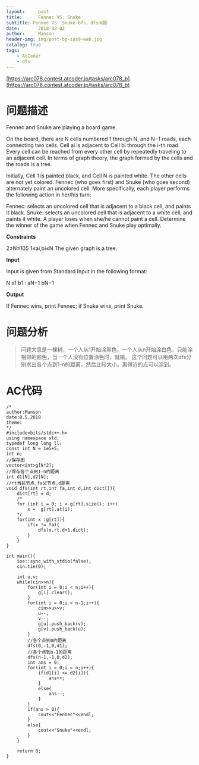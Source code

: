 ```yaml
---
layout:     post
title:      Fennec VS. Snuke
subtitle: Fennec VS. Snuke-bfs，dfs问题
date:       2018-08-02
author:     Manson
header-img: img/post-bg-ios9-web.jpg
catalog: true
tags:
    - AtCoder
    - dfs
---
```

[https://arc078.contest.atcoder.jp/tasks/arc078_b](https://arc078.contest.atcoder.jp/tasks/arc078_b)

# 问题描述
Fennec and Snuke are playing a board game.

On the board, there are N cells numbered 1 through N, and N−1 roads, each connecting two cells. Cell ai is adjacent to Cell bi through the i-th road. Every cell can be reached from every other cell by repeatedly traveling to an adjacent cell. In terms of graph theory, the graph formed by the cells and the roads is a tree.

Initially, Cell 1 is painted black, and Cell N is painted white. The other cells are not yet colored. Fennec (who goes first) and Snuke (who goes second) alternately paint an uncolored cell. More specifically, each player performs the following action in her/his turn:

Fennec: selects an uncolored cell that is adjacent to a black cell, and paints it black.
Snuke: selects an uncolored cell that is adjacent to a white cell, and paints it white.
A player loses when she/he cannot paint a cell. Determine the winner of the game when Fennec and Snuke play optimally.

**Constraints**

2≤N≤105
1≤ai,bi≤N
The given graph is a tree.

**Input**

Input is given from Standard Input in the following format:

N
a1 b1
:
aN−1 bN−1

**Output**

If Fennec wins, print Fennec; if Snuke wins, print Snuke.



# 问题分析
>问题大意是一棵树，一个人从1开始涂黑色，一个人从n开始涂白色，只能涂相邻的颜色，当一个人没有位置涂色时，就输。
>这个问题可以用两次dfs分别求出各个点到1-n的距离，然后比较大小。离得近的点可以涂到。

# AC代码


```
/*
author:Manson
date:8.5.2018
theme:
*/
#include<bits/stdc++.h>
using namespace std;
typedef long long ll;
const int N = 1e5+5;
int n;
//保存图 
vector<int>g[N*2];
//保存各个点到1-n的距离 
int d1[N],d2[N];
//rt当前节点,fa父节点,d距离 
void dfs(int rt,int fa,int d,int dict[]){
	dict[rt] = d;
	/*
	for (int i = 0; i < g[rt].size(); i++)
    	x =  g[rt].at(i);
	*/
	for(int x :g[rt]){
		if(x != fa){
			dfs(x,rt,d+1,dict);
		}
	}
}

int main(){
	ios::sync_with_stdio(false);
	cin.tie(0);
	
	int u,v;
	while(cin>>n){
		for(int i = 0;i < n;i++){
			g[i].clear();
		}
		for(int i = 0;i < n-1;i++){
			cin>>u>>v;
			u--;
			v--;
			g[u].push_back(v);
			g[v].push_back(u);
		}
		//各个点到0的距离 
		dfs(0,-1,0,d1);
		//各个点到n-1的距离 
		dfs(n-1,-1,0,d2);
		int ans = 0;
		for(int i = 0;i < n;i++){
			if(d1[i] <= d2[i]){
				ans++;
			}
			else{
				ans--;
			}
		}
		if(ans > 0){
			cout<<"Fennec"<<endl;
		}
		else{
			cout<<"Snuke"<<endl;
		}
	}
	
	return 0;
}

```
